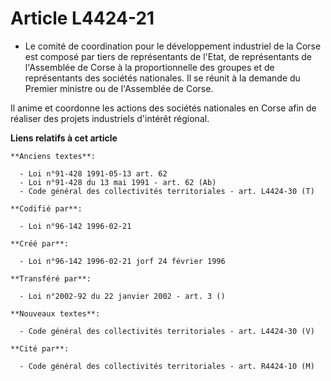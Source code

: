 # Article L4424-21

- Le comité de coordination pour le développement industriel de la Corse est composé par tiers de représentants de l'Etat, de
représentants de l'Assemblée de Corse à la proportionnelle des groupes et de représentants des sociétés nationales. Il se
réunit à la demande du Premier ministre ou de l'Assemblée de Corse.

Il anime et coordonne les actions des sociétés nationales en Corse afin de réaliser des projets industriels d'intérêt
régional.

**Liens relatifs à cet article**

	**Anciens textes**:

	  - Loi n°91-428 1991-05-13 art. 62
	  - Loi n°91-428 du 13 mai 1991 - art. 62 (Ab)
	  - Code général des collectivités territoriales - art. L4424-30 (T)

	**Codifié par**:

	  - Loi n°96-142 1996-02-21

	**Créé par**:

	  - Loi n°96-142 1996-02-21 jorf 24 février 1996

	**Transféré par**:

	  - Loi n°2002-92 du 22 janvier 2002 - art. 3 ()

	**Nouveaux textes**:

	  - Code général des collectivités territoriales - art. L4424-30 (V)

	**Cité par**:

	  - Code général des collectivités territoriales - art. R4424-10 (M)
